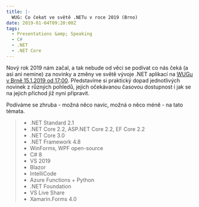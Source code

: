 ```yaml
---
title: |-
  WUG: Co čekat ve světě .NETu v roce 2019 (Brno)
date: 2019-01-04T09:20:00Z
tags:
  - Presentations &amp; Speaking
  - C#
  - .NET
  - .NET Core
---
```

Nový rok 2019 nám začal, a tak nebude od věci se podívat co nás čeká (a asi ani nemine) za novinky a změny ve světě vývoje .NET aplikací na [WUGu v Brně 15.1.2019 od 17:00][1]. Představíme si praktický dopad jednotlivých novinek z různých pohledů, jejich očekávanou časovou dostupnost i jak se na jejich příchod již nyní připravit. 

<!-- excerpt -->

Podíváme se zhruba - možná něco navíc, možná o něco méně - na tato témata.

> * .NET Standard 2.1
> * .NET Core 2.2, ASP.NET Core 2.2, EF Core 2.2
> * .NET Core 3.0
> * .NET Framework 4.8
> * WinForms, WPF open-source
> * C# 8
> * VS 2019
> * Blazor
> * IntelliCode
> * Azure Functions + Python
> * .NET Foundation
> * VS Live Share
> * Xamarin.Forms 4.0  

[1]: https://www.wug.cz/brno/akce/1122-Co-cekat-ve-svete-NETu-v-roce-2019